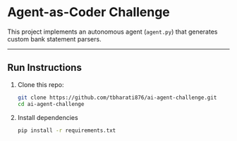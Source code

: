 # Agent-as-Coder Challenge

This project implements an autonomous agent (`agent.py`) that generates custom bank statement parsers.

---

## Run Instructions

1. Clone this repo:
   ```bash
   git clone https://github.com/tbharati876/ai-agent-challenge.git
   cd ai-agent-challenge
2. Install dependencies
    ```bash
   pip install -r requirements.txt

